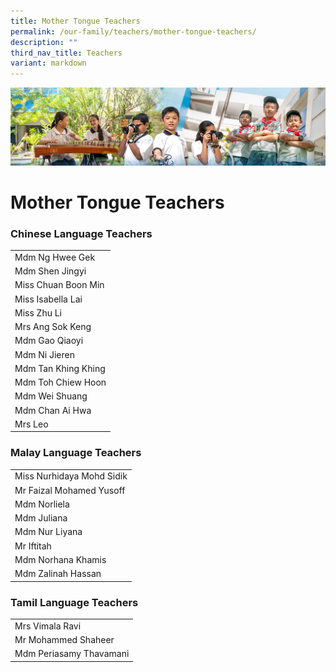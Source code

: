 ```yaml
---
title: Mother Tongue Teachers
permalink: /our-family/teachers/mother-tongue-teachers/
description: ""
third_nav_title: Teachers
variant: markdown
---
```

![](/images/AboutUs.jpg)

Mother Tongue Teachers
======================

  


### **Chinese Language Teachers**

|         | 
|-----------------------|
| Mdm Ng Hwee Gek       |
| Mdm Shen Jingyi       |
| Miss Chuan Boon Min   |
| Miss Isabella Lai     |
| Miss Zhu Li           |
| Mrs Ang Sok Keng      |
| Mdm Gao Qiaoyi       |
| Mdm Ni Jieren         |
| Mdm Tan Khing Khing   |
| Mdm Toh Chiew Hoon    |
| Mdm Wei Shuang        |
| Mdm Chan Ai Hwa        |
| Mrs Leo    |




### **Malay Language Teachers**

|  |
|---------------------------|
| Miss Nurhidaya Mohd Sidik |
| Mr Faizal Mohamed Yusoff  |
| Mdm Norliela              |
| Mdm Juliana               |
| Mdm Nur Liyana              |
| Mr Iftitah                |
| Mdm Norhana Khamis        |
| Mdm Zalinah Hassan    | 


### **Tamil Language Teachers**

|   |
|-----------------|
| Mrs Vimala Ravi | 
| Mr Mohammed Shaheer    |
| Mdm Periasamy Thavamani |